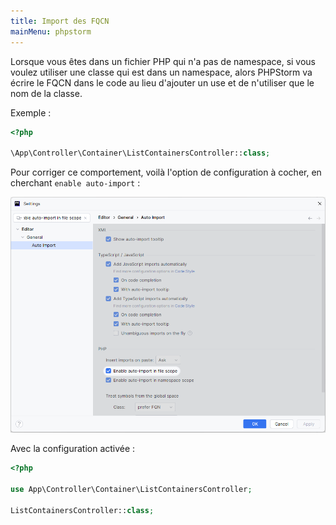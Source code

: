 ```yaml
---
title: Import des FQCN
mainMenu: phpstorm
---
```


Lorsque vous êtes dans un fichier PHP qui n'a pas de namespace, si vous voulez utiliser une classe qui est dans un
namespace, alors PHPStorm va écrire le FQCN dans le code au lieu d'ajouter un use et de n'utiliser que le nom de la
classe.

Exemple :
```php
<?php

\App\Controller\Container\ListContainersController::class;
```

Pour corriger ce comportement, voilà l'option de configuration à cocher, en cherchant `enable auto-import` :

![Auto import](images/auto-import.png)

Avec la configuration activée :
```php
<?php

use App\Controller\Container\ListContainersController;

ListContainersController::class;
```
